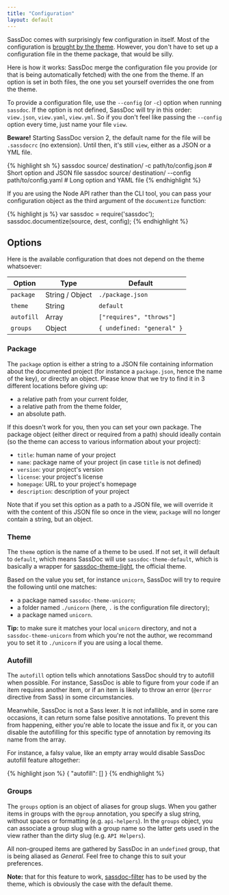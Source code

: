 ```yaml
---
title: "Configuration"
layout: default
---
```


SassDoc comes with surprisingly few configuration in itself. Most of the configuration is [brought by the theme](/customising-the-view). However, you don't have to set up a configuration file in the theme package, that would be silly.

Here is how it works: SassDoc merge the configuration file you provide (or that is being automatically fetched) with the one from the theme. If an option is set in both files, the one you set yourself overrides the one from the theme.

To provide a configuration file, use the `--config`  (or `-c`) option when running `sassdoc`. If the option is not defined, SassDoc will try in this order: `view.json`, `view.yaml`, `view.yml`. So if you don't feel like passing the `--config` option every time, just name your file `view`.

<p class="note  note--info"><strong>Beware!</strong> Starting SassDoc version 2, the default name for the file will be <code>.sassdocrc</code> (no extension). Until then, it's still <code>view</code>, either as a JSON or a YML file.</p>

{% highlight sh %}
sassdoc source/ destination/       -c path/to/config.json # Short option and JSON file
sassdoc source/ destination/ --config path/to/config.yaml # Long  option and YAML file
{% endhighlight %}

If you are using the Node API rather than the CLI tool, you can pass your configuration object as the third argument of the `documentize` function:

{% highlight js %}
var sassdoc = require('sassdoc');
sassdoc.documentize(source, dest, config);
{% endhighlight %}

## Options

Here is the available configuration that does not depend on the theme whatsoever:

| Option     | Type            | Default                    |
|------------|-----------------|----------------------------|
| `package`  | String / Object | `./package.json`           |
| `theme`    | String          | `default`                  |
| `autofill` | Array           | `["requires", "throws"]`   |
| `groups`   | Object          | `{ undefined: "general" }` |

### Package

The `package` option is either a string to a JSON file containing information about the documented project (for instance a `package.json`, hence the name of the key), or directly an object. Please know that we try to find it in 3 different locations before giving up:

* a relative path from your current folder,
* a relative path from the theme folder,
* an absolute path.

If this doesn't work for you, then you can set your own package. The package object (either direct or required from a path) should ideally contain (so the theme can access to various information about your project):

* `title`: human name of your project
* `name`: package name of your project (in case `title` is not defined)
* `version`: your project's version
* `license`: your project's license
* `homepage`: URL to your project's homepage
* `description`: description of your project

Note that if you set this option as a path to a JSON file, we will override it with the content of this JSON file so once in the view, `package` will no longer contain a string, but an object.

### Theme

The `theme` option is the name of a theme to be used. If not set, it will default to `default`, which means SassDoc will use `sassdoc-theme-default`, which is basically a wrapper for [sassdoc-theme-light](https://github.com/sassdoc/sassdoc-theme-light), the official theme.

Based on the value you set, for instance `unicorn`, SassDoc will try to require the following until one matches:

* a package named `sassdoc-theme-unicorn`;
* a folder named `./unicorn` (here, `.` is the configuration file directory);
* a package named `unicorn`.

<p class="note  note--info"><strong>Tip:</strong> to make sure it matches your local <code>unicorn</code> directory, and not a <code>sassdoc-theme-unicorn</code> from which you're not the author, we recommand you to set it to <code>./unicorn</code> if you are using a local theme.</p>

### Autofill

The `autofill` option tells which annotations SassDoc should try to autofill when possible. For instance, SassDoc is able to figure from your code if an item requires another item, or if an item is likely to throw an error (`@error` directive from Sass) in some circumstancies.

Meanwhile, SassDoc is not a Sass lexer. It is not infallible, and in some rare occasions, it can return some false positive annotations. To prevent this from happening, either you're able to locate the issue and fix it, or you can disable the autofilling for this specific type of annotation by removing its name from the array.

For instance, a falsy value, like an empty array would disable SassDoc autofill feature altogether:

{% highlight json %}
{
  "autofill": []
}
{% endhighlight %}

### Groups

The `groups` option is an object of aliases for group slugs. When you gather items in groups with the `@group` annotation, you specify a slug string, without spaces or formatting (e.g. `api-helpers`). In the `groups` object, you can associate a group slug with a group name so the latter gets used in the view rather than the dirty slug (e.g. `API Helpers`).

All non-grouped items are gathered by SassDoc in an `undefined` group, that is being aliased as *General*. Feel free to change this to suit your preferences.

<p class="note  note--warning"><strong>Note:</strong> that for this feature to work, <a href="https://github.com/sassdoc-filter">sassdoc-filter</a> has to be used by the theme, which is obviously the case with the default theme.</p>
